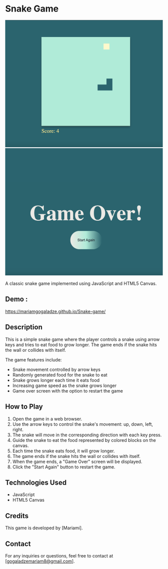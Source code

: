 # Snake Game

![Snake Game Screenshot](./preview1.png)
![Snake Game](./preview.png)

A classic snake game implemented using JavaScript and HTML5 Canvas.

## Demo : 

https://mariamgogaladze.github.io/Snake-game/

## Description

This is a simple snake game where the player controls a snake using arrow keys and tries to eat food to grow longer. The game ends if the snake hits the wall or collides with itself.

The game features include:

- Snake movement controlled by arrow keys
- Randomly generated food for the snake to eat
- Snake grows longer each time it eats food
- Increasing game speed as the snake grows longer
- Game over screen with the option to restart the game

## How to Play

1. Open the game in a web browser.
2. Use the arrow keys to control the snake's movement: up, down, left, right.
3. The snake will move in the corresponding direction with each key press.
4. Guide the snake to eat the food represented by colored blocks on the canvas.
5. Each time the snake eats food, it will grow longer.
6. The game ends if the snake hits the wall or collides with itself.
7. When the game ends, a "Game Over" screen will be displayed.
8. Click the "Start Again" button to restart the game.


## Technologies Used

- JavaScript
- HTML5 Canvas

## Credits

This game is developed by [Mariami].

## Contact

For any inquiries or questions, feel free to contact at [gogaladzemariam8@gmail.com].

